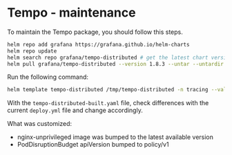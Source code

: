 # Tempo - maintenance

To maintain the Tempo package, you should follow this steps.

```bash
helm repo add grafana https://grafana.github.io/helm-charts
helm repo update
helm search repo grafana/tempo-distributed # get the latest chart version
helm pull grafana/tempo-distributed --version 1.8.3 --untar --untardir /tmp # this command will download the chart in /tmp/tempo-distributed
```

Run the following command:

```bash
helm template tempo-distributed /tmp/tempo-distributed -n tracing --values MAINTENANCE.values.yaml > tempo-distributed-built.yaml
```

With the `tempo-distributed-built.yaml` file, check differences with the current `deploy.yml` file and change accordingly.

What was customized:

- nginx-unprivileged image was bumped to the latest available version
- PodDisruptionBudget apiVersion bumped to policy/v1
